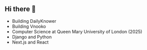 ## Hi there 👋
- Building DailyKnower
- Building Vnooko
- Computer Science at Queen Mary University of London (2025)
- Django and Python
- Next.js and React
<!--
**mikegusev64/mikegusev64** is a ✨ _special_ ✨ repository because its `README.md` (this file) appears on your GitHub profile.

Here are some ideas to get you started:

- 🔭 I’m currently working on ...
- 🌱 I’m currently learning ...
- 👯 I’m looking to collaborate on ...
- 🤔 I’m looking for help with ...
- 💬 Ask me about ...
- 📫 How to reach me: ...
- 😄 Pronouns: ...
- ⚡ Fun fact: ...
-->
